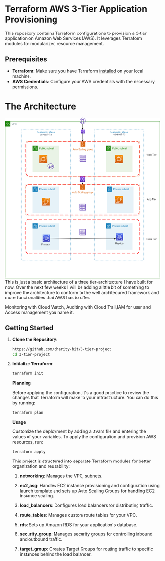 # Terraform AWS 3-Tier Application Provisioning

This repository contains Terraform configurations to provision a 3-tier application on Amazon Web Services (AWS). It leverages Terraform modules for modularized resource management.

## Prerequisites

- **Terraform**: Make sure you have Terraform [installed](https://www.terraform.io/downloads.html) on your local machine.
- **AWS Credentials**: Configure your AWS credentials with the necessary permissions.

# The Architecture
<img src="./architecture.png" />
This is just a basic architecture of a three tier-architecture I have built for now. Over the next few weeks I will be adding alittle bit of something to improve the architecture to conform to the well architecured framework and more functionalities that AWS has to offer.

Monitoring with Cloud Watch, Auditing with Cloud Trail,IAM for user and Access management you name it.
## Getting Started

1. **Clone the Repository**:

   ```bash
   https://github.com/charity-bit/3-tier-project
   cd 3-tier-project
2. **Initialize Terraform**:

    ```bash
    terraform init
    ```
    
    **Planning**
   
    Before applying the configuration, it's a good practice to review the changes that Terraform will make to your infrastructure. You can do this by running:

    ```bash
    terraform plan
    ```
  
    **Usage**

    Customize the deployment by adding a .tvars file and entering the values of your variables. 
    To apply the configuration and provision AWS resources, run:
    ```bash
    terraform apply
    ```
      

    This project is structured into separate Terraform modules for better organization and reusability:

    1. **networking**: Manages the VPC, subnets.

    2. **ec2_asg**: Handles EC2 instance provisioning and     configuration using launch template and sets up Auto Scaling Groups for handling EC2 instance scaling.

    3. **load_balancers**: Configures load balancers for distributing traffic.

    4. **route_tables**: Manages custom route tables for your VPC.

    5. **rds**: Sets up Amazon RDS for your application's database.

    6. **security_group**: Manages security groups for controlling inbound and outbound traffic.
    
    7. **target_group**: Creates Target Groups for routing traffic to specific instances behind the load balancer.


